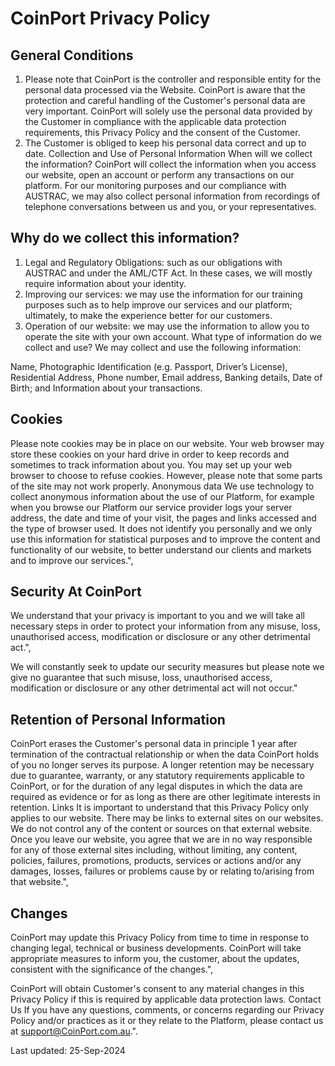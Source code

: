 # CoinPort Privacy Policy

## General Conditions

1.  Please note that CoinPort is the controller and responsible entity for the personal data processed via the Website. CoinPort is aware that the protection and careful handling of the Customer's personal data are very important. CoinPort will solely use the personal data provided by the Customer in compliance with the applicable data protection requirements, this Privacy Policy and the consent of the Customer.
2.  The Customer is obliged to keep his personal data correct and up to date. Collection and Use of Personal Information When will we collect the information? CoinPort will collect the information when you access our website, open an account or perform any transactions on our platform. For our monitoring purposes and our compliance with AUSTRAC, we may also collect personal information from recordings of telephone conversations between us and you, or your representatives.

## Why do we collect this information?

1.  Legal and Regulatory Obligations: such as our obligations with AUSTRAC and under the AML/CTF Act. In these cases, we will mostly require information about your identity.
2.  Improving our services: we may use the information for our training purposes such as to help improve our services and our platform; ultimately, to make the experience better for our customers.
3.  Operation of our website: we may use the information to allow you to operate the site with your own account. What type of information do we collect and use? We may collect and use the following information:

Name, Photographic Identification (e.g. Passport, Driver’s License), Residential Address, Phone number, Email address, Banking details, Date of Birth; and Information about your transactions.

## Cookies

Please note cookies may be in place on our website. Your web browser may store these cookies on your hard drive in order to keep records and sometimes to track information about you. You may set up your web browser to choose to refuse cookies. However, please note that some parts of the site may not work properly. Anonymous data We use technology to collect anonymous information about the use of our Platform, for example when you browse our Platform our service provider logs your server address, the date and time of your visit, the pages and links accessed and the type of browser used. It does not identify you personally and we only use this information for statistical purposes and to improve the content and functionality of our website, to better understand our clients and markets and to improve our services.",

## Security At CoinPort

We understand that your privacy is important to you and we will take all necessary steps in order to protect your information from any misuse, loss, unauthorised access, modification or disclosure or any other detrimental act.",

We will constantly seek to update our security measures but please note we give no guarantee that such misuse, loss, unauthorised access, modification or disclosure or any other detrimental act will not occur."

## Retention of Personal Information

CoinPort erases the Customer's personal data in principle 1 year after termination of the contractual relationship or when the data CoinPort holds of you no longer serves its purpose. A longer retention may be necessary due to guarantee, warranty, or any statutory requirements applicable to CoinPort, or for the duration of any legal disputes in which the data are required as evidence or for as long as there are other legitimate interests in retention. Links It is important to understand that this Privacy Policy only applies to our website. There may be links to external sites on our websites. We do not control any of the content or sources on that external website. Once you leave our website, you agree that we are in no way responsible for any of those external sites including, without limiting, any content, policies, failures, promotions, products, services or actions and/or any damages, losses, failures or problems cause by or relating to/arising from that website.",

## Changes

CoinPort may update this Privacy Policy from time to time in response to changing legal, technical or business developments. CoinPort will take appropriate measures to inform you, the customer, about the updates, consistent with the significance of the changes.",

CoinPort will obtain Customer's consent to any material changes in this Privacy Policy if this is required by applicable data protection laws. Contact Us If you have any questions, comments, or concerns regarding our Privacy Policy and/or practices as it or they relate to the Platform, please contact us at support@CoinPort.com.au.".

Last updated: 25-Sep-2024
